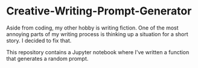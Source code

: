# Creative-Writing-Prompt-Generator

Aside from coding, my other hobby is writing fiction. One of the most annoying parts of my writing process is thinking up a situation for a short story. I decided to fix that. 

This repository contains a Jupyter notebook where I've written a function that generates a random prompt. 
